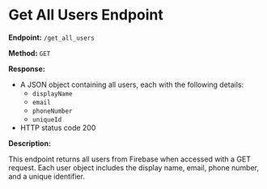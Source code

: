 # Get All Users Endpoint

**Endpoint:** `/get_all_users`

**Method:** `GET`

**Response:** 

- A JSON object containing all users, each with the following details:
    - `displayName`
    - `email`
    - `phoneNumber`
    - `uniqueId`
- HTTP status code 200

**Description:** 

This endpoint returns all users from Firebase when accessed with a GET request. Each user object includes the display name, email, phone number, and a unique identifier.

